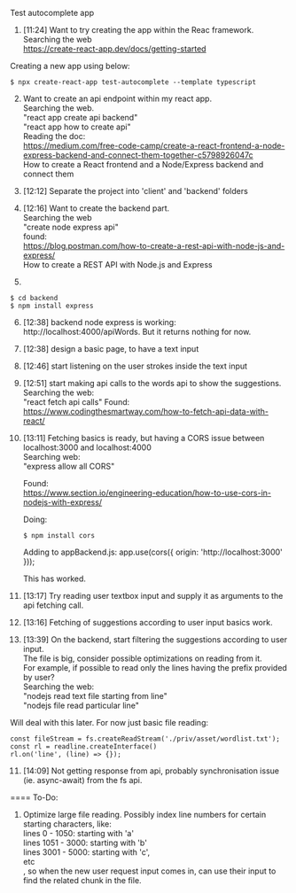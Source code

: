 Test autocomplete app


1. [11:24] Want to try creating the app within the Reac framework.<br>
   Searching the web<br>
   https://create-react-app.dev/docs/getting-started <br>

  Creating a new app using below:
  ```
  $ npx create-react-app test-autocomplete --template typescript
  ```

2. Want to create an api endpoint within my react app.<br>
   Searching the web.<br>
   "react app create api backend"<br>
   "react app how to create api"<br>
   Reading the doc:<br>
   https://medium.com/free-code-camp/create-a-react-frontend-a-node-express-backend-and-connect-them-together-c5798926047c <br>
   How to create a React frontend and a Node/Express backend and connect them

3. [12:12] Separate the project into 'client' and 'backend' folders

4. [12:16] Want to create the backend part.<br>
   Searching the web<br>
   "create node express api"<br>
   found:<br>
   https://blog.postman.com/how-to-create-a-rest-api-with-node-js-and-express/ <br>
   How to create a REST API with Node.js and Express<br>

5.
```
$ cd backend
$ npm install express
```

6. [12:38] backend node express is working: http://localhost:4000/apiWords. But it returns nothing for now.

7. [12:38] design a basic page, to have a text input

8. [12:46] start listening on the user strokes inside the text input

8. [12:51] start making api calls to the words api to show the suggestions.<br>
  Searching the web:<br>
  "react fetch api calls"
  Found:
  https://www.codingthesmartway.com/how-to-fetch-api-data-with-react/

9. [13:11] Fetching basics is ready, but having a CORS issue between localhost:3000 and localhost:4000<br>
   Searching web:<br>
   "express allow all CORS"

   Found:<br>
   https://www.section.io/engineering-education/how-to-use-cors-in-nodejs-with-express/

   Doing:
   ```
   $ npm install cors
   ```

   Adding to appBackend.js:
   app.use(cors({
     origin: 'http://localhost:3000'
   }));

   This has worked.

9. [13:17] Try reading user textbox input and supply it as arguments to the api fetching call.

10. [13:16] Fetching of suggestions according to user input basics work.

11. [13:39] On the backend, start filtering the suggestions according to user input.<br>
  The file is big, consider possible optimizations on reading from it.<br>
  For example, if possible to read only the lines having the prefix provided by user?<br>
  Searching the web:<br>
  "nodejs read text file starting from line"<br>
  "nodejs file read particular line"<br>

  Will deal with this later. For now just basic file reading:
  ```
  const fileStream = fs.createReadStream('./priv/asset/wordlist.txt');
  const rl = readline.createInterface()
  rl.on('line', (line) => {});
  ```

11. [14:09] Not getting response from api, probably synchronisation issue (ie. async-await) from the fs api.

==== To-Do:
  1. Optimize large file reading. Possibly index line numbers for certain starting characters, like:<br>
  lines 0    - 1050: starting with 'a'<br>
  lines 1051 - 3000: starting with 'b'<br>
  lines 3001 - 5000: starting with 'c',<br>
  etc<br>
  , so when the new user request input comes in, can use their input to find the related chunk in the file.
